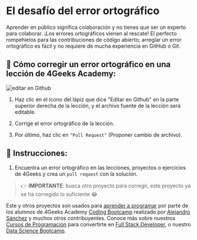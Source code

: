 <!-- hide -->
# El desafío del error ortográfico
<!-- endhide -->

Aprender en público significa colaboración y no tienes que ser un experto para colaborar. ¡Los errores ortográficos vienen al rescate! El perfecto rompehielos para las contribuciones de código abierto; arreglar un error ortográfico es fácil y no requiere de mucha experiencia en GitHub o Git.
 
## 🔷 Cómo corregir un error ortográfico en una lección de 4Geeks Academy:  

![editar en Github](https://github.com/breatheco-de/the-misspell-chalenge/blob/master/assets/github-logo2.png?raw=true)

1. Haz clic en el ícono del lápiz que dice "Editar en Github" en la parte superior derecha de la lección, y el archivo fuente de la lección será editable.

2. Corrige el error ortográfico de la lección.

3. Por último, haz clic en `"Pull Request"` (Proponer cambio de archivo).  

## 📝 Instrucciones:

1. Encuentra un error ortográfico en las lecciones, proyectos o ejercicios de 4Geeks y crea un `pull request` con la solución.

> 👉 **IMPORTANTE**: busca otro proyecto para corregir, este proyecto ya se ha corregido lo suficiente 😂

Este y otros proyectos son usados para [aprender a programar](https://4geeksacademy.com/es/aprender-a-programar/aprender-a-programar-desde-cero) por parte de los alumnos de 4Geeks Academy [Coding Bootcamp](https://4geeksacademy.com/us/coding-bootcamp) realizado por [Alejandro Sánchez](https://twitter.com/alesanchezr) y muchos otros contribuyentes. Conoce más sobre nuestros [Cursos de Programación](https://4geeksacademy.com/es/curso-de-programacion-desde-cero?lang=es) para convertirte en [Full Stack Developer](https://4geeksacademy.com/es/coding-bootcamps/desarrollador-full-stack/?lang=es), o nuestro [Data Science Bootcamp](https://4geeksacademy.com/es/coding-bootcamps/curso-datascience-machine-learning).
